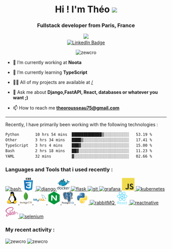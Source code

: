 <h1 align="center">Hi ! I'm Théo <img src="https://media.giphy.com/media/hvRJCLFzcasrR4ia7z/giphy.gif" width="30px"/></h1>
<h3 align="center">Fullstack developer from Paris, France</h3>

<div id="header" align="center">
 <img src="https://custom-progress-bar.com/cdn/images/140/this-is-fine-meme-custom-progress-bar-m.png" />
<div id="badges">
  <a href="https://www.linkedin.com/in/th%C3%A9o-rousseau-a20b0916b/"><img src="https://img.shields.io/badge/LinkedIn-blue?style=for-the-badge&logo=linkedin&logoColor=white" alt="LinkedIn Badge"/></a>
  <p align="center"> <img src="https://komarev.com/ghpvc/?username=zewcro&label=Profile%20views&color=0e75b6&style=flat" alt="zewcro" /> </p>

</div>
</div>




- 🔭 I’m currently working at **Noota**

- 🌱 I’m currently learning **TypeScript**

- 👨‍💻 All of my projects are available at [/](/)

- 💬 Ask me about **Django,FastAPI, React, databases or whatever you want ;)**

- 📫 How to reach me **theorousseau75@gmail.com**


-------


Recently, I have primarily been working with the following technologies : 

<!--START_SECTION:waka-->

```txt
Python       10 hrs 54 mins  █████████████▒░░░░░░░░░░░   53.19 %
Other        3 hrs 34 mins   ████▒░░░░░░░░░░░░░░░░░░░░   17.41 %
TypeScript   3 hrs 4 mins    ███▓░░░░░░░░░░░░░░░░░░░░░   15.00 %
Bash         2 hrs 18 mins   ██▓░░░░░░░░░░░░░░░░░░░░░░   11.23 %
YAML         32 mins         ▓░░░░░░░░░░░░░░░░░░░░░░░░   02.66 %
```

<!--END_SECTION:waka-->

<h3 align="left">Languages and Tools that i used recently :</h3>
<p align="left"> <a href="https://www.gnu.org/software/bash/" target="_blank" rel="noreferrer"> <img src="https://www.vectorlogo.zone/logos/gnu_bash/gnu_bash-icon.svg" alt="bash" width="40" height="40"/> </a> <a href="https://www.w3schools.com/css/" target="_blank" rel="noreferrer"> <img src="https://raw.githubusercontent.com/devicons/devicon/master/icons/css3/css3-original-wordmark.svg" alt="css3" width="40" height="40"/> </a> <a href="https://www.djangoproject.com/" target="_blank" rel="noreferrer"> <img src="https://cdn.worldvectorlogo.com/logos/django.svg" alt="django" width="40" height="40"/> </a> <a href="https://www.docker.com/" target="_blank" rel="noreferrer"> <img src="https://raw.githubusercontent.com/devicons/devicon/master/icons/docker/docker-original-wordmark.svg" alt="docker" width="40" height="40"/> </a> <a href="https://flask.palletsprojects.com/" target="_blank" rel="noreferrer"> <img src="https://www.vectorlogo.zone/logos/pocoo_flask/pocoo_flask-icon.svg" alt="flask" width="40" height="40"/> </a> <a href="https://git-scm.com/" target="_blank" rel="noreferrer"> <img src="https://www.vectorlogo.zone/logos/git-scm/git-scm-icon.svg" alt="git" width="40" height="40"/> </a> <a href="https://grafana.com" target="_blank" rel="noreferrer"> <img src="https://www.vectorlogo.zone/logos/grafana/grafana-icon.svg" alt="grafana" width="40" height="40"/> </a> <a href="https://developer.mozilla.org/en-US/docs/Web/JavaScript" target="_blank" rel="noreferrer"> <img src="https://raw.githubusercontent.com/devicons/devicon/master/icons/javascript/javascript-original.svg" alt="javascript" width="40" height="40"/> </a> <a href="https://kubernetes.io" target="_blank" rel="noreferrer"> <img src="https://www.vectorlogo.zone/logos/kubernetes/kubernetes-icon.svg" alt="kubernetes" width="40" height="40"/> </a> <a href="https://www.linux.org/" target="_blank" rel="noreferrer"> <img src="https://raw.githubusercontent.com/devicons/devicon/master/icons/linux/linux-original.svg" alt="linux" width="40" height="40"/> </a> <a href="https://www.mongodb.com/" target="_blank" rel="noreferrer"> <img src="https://raw.githubusercontent.com/devicons/devicon/master/icons/mongodb/mongodb-original-wordmark.svg" alt="mongodb" width="40" height="40"/> </a> <a href="https://www.mysql.com/" target="_blank" rel="noreferrer"> <img src="https://raw.githubusercontent.com/devicons/devicon/master/icons/mysql/mysql-original-wordmark.svg" alt="mysql" width="40" height="40"/> </a> <a href="https://www.nginx.com" target="_blank" rel="noreferrer"> <img src="https://raw.githubusercontent.com/devicons/devicon/master/icons/nginx/nginx-original.svg" alt="nginx" width="40" height="40"/> </a> <a href="https://www.postgresql.org" target="_blank" rel="noreferrer"> <img src="https://raw.githubusercontent.com/devicons/devicon/master/icons/postgresql/postgresql-original-wordmark.svg" alt="postgresql" width="40" height="40"/> </a> <a href="https://www.python.org" target="_blank" rel="noreferrer"> <img src="https://raw.githubusercontent.com/devicons/devicon/master/icons/python/python-original.svg" alt="python" width="40" height="40"/> </a> <a href="https://www.rabbitmq.com" target="_blank" rel="noreferrer"> <img src="https://www.vectorlogo.zone/logos/rabbitmq/rabbitmq-icon.svg" alt="rabbitMQ" width="40" height="40"/> </a> <a href="https://reactjs.org/" target="_blank" rel="noreferrer"> <img src="https://raw.githubusercontent.com/devicons/devicon/master/icons/react/react-original-wordmark.svg" alt="react" width="40" height="40"/> </a> <a href="https://reactnative.dev/" target="_blank" rel="noreferrer"> <img src="https://reactnative.dev/img/header_logo.svg" alt="reactnative" width="40" height="40"/> </a> <a href="https://sass-lang.com" target="_blank" rel="noreferrer"> <img src="https://raw.githubusercontent.com/devicons/devicon/master/icons/sass/sass-original.svg" alt="sass" width="40" height="40"/> </a> <a href="https://www.selenium.dev" target="_blank" rel="noreferrer"> <img src="https://raw.githubusercontent.com/detain/svg-logos/780f25886640cef088af994181646db2f6b1a3f8/svg/selenium-logo.svg" alt="selenium" width="40" height="40"/> </a></</p>

<h3 align="left">My recent activity : </h3>

<p>
    <img align="center" src="https://github-readme-stats.vercel.app/api?username=zewcro&show_icons=true&locale=en" alt="zewcro"  width="48%" />
    <img align="center" src="https://github-readme-streak-stats.herokuapp.com/?user=zewcro&" alt="zewcro" width="51%"/>
</p>
